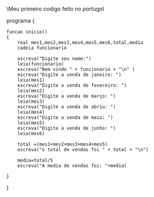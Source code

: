 \\Meu primeiro codigo feito no portugol


programa
{
	
	funcao inicio()
	{
		real mes1,mes2,mes3,mes4,mes5,mes6,total,media
		cadeia funcionario

		escreva("Digite seu nome:")
		leia(funcionario)
		escreva("Bem vindo " + funcionario + "\n" )
		escreva("Digite a venda de janeiro: ")
		leia(mes1)
		escreva("Digite a venda de fevereiro: ")
		leia(mes2)
		escreva("Digite a venda de março: ")
		leia(mes3)
		escreva("Digite a venda de abriu: ")
		leia(mes4)
		escreva("Digite a venda de maio: ")
		leia(mes5)
		escreva("Digite a venda de junho: ")
		leia(mes6)

		total =(mes1+mes2+mes3+mes4+mes5)
		escreva("o total de vendas foi " + total + "\n")

		media=total/5
		escreva("A media de vendas foi: "+media)
		
	}
}
